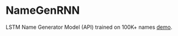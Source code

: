 # NameGenRNN
LSTM Name Generator Model (API) trained on 100K+ names [demo](https://namgen.herokuapp.com/).
